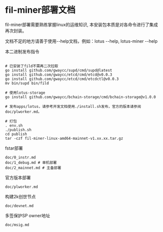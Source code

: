 # fil-miner部署文档

fil-miner部署需要熟练掌握linux的运维知识, 本安装包本质是对各命令进行了集成再次封装。　　

文档不足的地方请善于使用--help文档，例如：lotus --help, lotus-miner --help

本二进制发布指令
```

# 已安装了fild不需再二次拉取
go install github.com/gwaycc/supd/cmd/supd@latest
go install github.com/gwaycc/etcd/cmd/etcd@v0.0.3
go install github.com/gwaycc/etcd/cmd/etcdctl@v0.0.3
mv bin/supd bin/fild

# 使用lotus-storage
go install github.com/gwaycc/bchain-storage/cmd/bchain-storage@v1.0.0

# 发布apps/lotus，请参考开发文档使用./install.sh发布，官方的版本请参阅doc/plworker.md。

# 打包
. env.sh
./publish.sh
cd publish
tar -czf fil-miner-linux-amd64-mainnet-v1.xx.xx.tar.gz
```

fstar部署
```
doc/0_instr.md
doc/1_debug.md # 单机部署
doc/2_mainnet.md # 主备部署
```

官方版本部署
```
doc/plworker.md
```

构建2k创世节点
```
doc/devnet.md
```

多签保护SP owner地址
```
doc/msig.md
```

